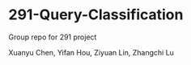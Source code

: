 # 291-Query-Classification
Group repo for 291 project

Xuanyu Chen, Yifan Hou, Ziyuan Lin, Zhangchi Lu
